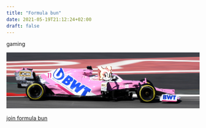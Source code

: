 ```yaml
---
title: "Formula bun"
date: 2021-05-19T21:12:24+02:00
draft: false 
---
```


gaming

![image](fastbun.png)

[join formula bun](srb2kart://ip/formulabun.club)
